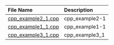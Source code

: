 | File Name                                  | Description    |
|:-------------------------------------------|:---------------|
| [cpp_example2_1.cpp](./cpp_example2_1.cpp) | cpp_example2-1 |
| [cpp_example1_1.cpp](./cpp_example1_1.cpp) | cpp_example1-1 |
| [cpp_example3_1.cpp](./cpp_example3_1.cpp) | cpp_example3_1 |